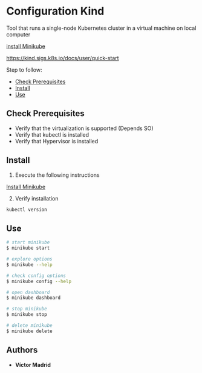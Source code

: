 # Configuration Kind

Tool that runs a single-node Kubernetes cluster in a virtual machine on local computer

[install Minikube](https://kubernetes.io/docs/tasks/tools/install-minikube/)

https://kind.sigs.k8s.io/docs/user/quick-start

Step to follow:

- [Check Prerequisites](#check-prerequisites)
- [Install](#install)
- [Use](#use)






## <a name="check-prerequisites">Check Prerequisites</a>

* Verify that the virtualization is supported (Depends SO)
* Verify that kubectl is installed
* Verify that Hypervisor is installed





## <a name="install">Install</a>

1. Execute the following instructions

[Install Minikube](https://kubernetes.io/docs/tasks/tools/install-minikube/)

2. Verify installation

```bash
kubectl version
```




## <a name="use">Use</a>

```bash
# start minikube
$ minikube start

# explore options
$ minikube --help

# check config options
$ minikube config --help

# open dashboard
$ minikube dashboard

# stop minikube
$ minikube stop

# delete minikube
$ minikube delete
```





## Authors

* **Víctor Madrid**
